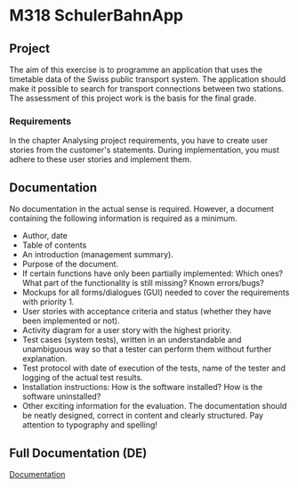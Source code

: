 # M318 SchulerBahnApp

## Project
The aim of this exercise is to programme an application that uses the timetable data of the Swiss public transport system. The application should make it possible to search for transport connections between two stations. The assessment of this project work is the basis for the final grade.

### Requirements
In the chapter Analysing project requirements, you have to create user stories from the customer's statements. During implementation, you must adhere to these user stories and implement them.

## Documentation
No documentation in the actual sense is required. However, a document containing the following information is required as a minimum.
- Author, date
- Table of contents
- An introduction (management summary).
- Purpose of the document.
- If certain functions have only been partially implemented: Which ones? What part of the functionality is still missing? Known errors/bugs?
- Mockups for all forms/dialogues (GUI) needed to cover the requirements with priority 1.
- User stories with acceptance criteria and status (whether they have been implemented or not).
- Activity diagram for a user story with the highest priority.
- Test cases (system tests), written in an understandable and unambiguous way so that a tester can perform them without further explanation.
- Test protocol with date of execution of the tests, name of the tester and logging of the actual test results.
- Installation instructions: How is the software installed? How is the software uninstalled?
- Other exciting information for the evaluation.
The documentation should be neatly designed, correct in content and clearly structured. Pay attention to typography and spelling!

## Full Documentation (DE)
[Documentation](./doc)
